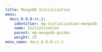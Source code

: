 ```yaml
---
title: MongoDB Initialization
menu:
  docs_0.9.0-rc.1:
    identifier: mg-initialization-mongodb
    name: Initialization
    parent: mg-mongodb-guides
    weight: 25
menu_name: docs_0.9.0-rc.1
---
```


